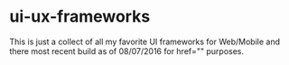 # ui-ux-frameworks
This is just a collect of all my favorite UI frameworks for Web/Mobile and there most recent build as of 08/07/2016 for href="" purposes.
